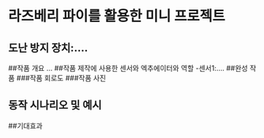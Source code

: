 # 라즈베리 파이를 활용한 미니 프로젝트
## 도난 방지 장치:....

##작품 개요
...
##작품 제작에 사용한 센서와 엑추에이터와 역할
-센서1:....
##완성 작품
###작품 회로도
###작품 사진
## 동작 시나리오 및 예시
##기대효과
